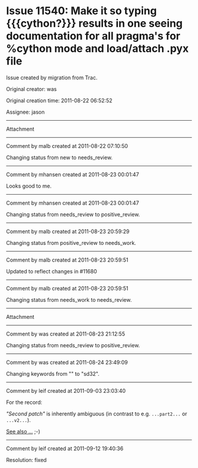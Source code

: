 # Issue 11540: Make it so typing {{{cython?}}} results in one seeing documentation for all pragma's for %cython mode and load/attach .pyx file

Issue created by migration from Trac.

Original creator: was

Original creation time: 2011-08-22 06:52:52

Assignee: jason




---

Attachment


---

Comment by malb created at 2011-08-22 07:10:50

Changing status from new to needs_review.


---

Comment by mhansen created at 2011-08-23 00:01:47

Looks good to me.


---

Comment by mhansen created at 2011-08-23 00:01:47

Changing status from needs_review to positive_review.


---

Comment by malb created at 2011-08-23 20:59:29

Changing status from positive_review to needs_work.


---

Comment by malb created at 2011-08-23 20:59:51

Updated to reflect changes in #11680


---

Comment by malb created at 2011-08-23 20:59:51

Changing status from needs_work to needs_review.


---

Attachment


---

Comment by was created at 2011-08-23 21:12:55

Changing status from needs_review to positive_review.


---

Comment by was created at 2011-08-24 23:49:09

Changing keywords from "" to "sd32".


---

Comment by leif created at 2011-09-03 23:03:40

For the record: 

_"Second patch"_ is inherently ambiguous (in contrast to e.g. `...part2...` or `...v2...`).

[See also ...](http://en.wikipedia.org/wiki/Comments) ;-)


---

Comment by leif created at 2011-09-12 19:40:36

Resolution: fixed
